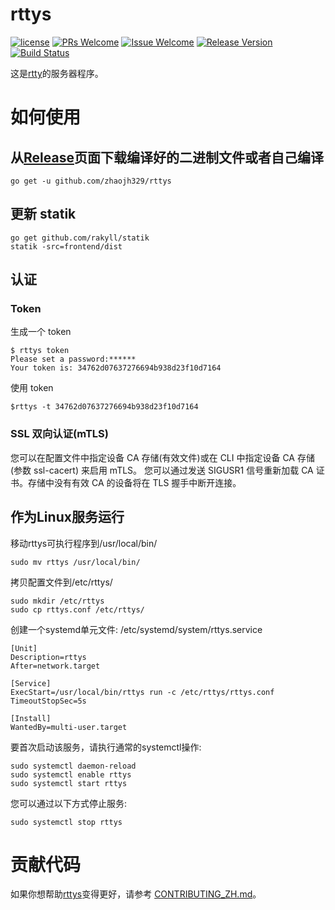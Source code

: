 # rttys

[1]: https://img.shields.io/badge/license-MIT-brightgreen.svg?style=plastic
[2]: /LICENSE
[3]: https://img.shields.io/badge/PRs-welcome-brightgreen.svg?style=plastic
[4]: https://github.com/zhaojh329/rttys/pulls
[5]: https://img.shields.io/badge/Issues-welcome-brightgreen.svg?style=plastic
[6]: https://github.com/zhaojh329/rttys/issues/new
[7]: https://img.shields.io/badge/release-3.3.2-blue.svg?style=plastic
[8]: https://github.com/zhaojh329/rttys/releases
[9]: https://travis-ci.org/zhaojh329/rttys.svg?branch=master
[10]: https://travis-ci.org/zhaojh329/rttys

[![license][1]][2]
[![PRs Welcome][3]][4]
[![Issue Welcome][5]][6]
[![Release Version][7]][8]
[![Build Status][9]][10]

这是[rtty](https://github.com/zhaojh329/rtty)的服务器程序。

# 如何使用
## 从[Release](https://github.com/zhaojh329/rttys/releases)页面下载编译好的二进制文件或者自己编译

    go get -u github.com/zhaojh329/rttys

## 更新 statik

	go get github.com/rakyll/statik
	statik -src=frontend/dist

## 认证
### Token
生成一个 token

    $ rttys token
    Please set a password:******
    Your token is: 34762d07637276694b938d23f10d7164

使用 token

    $rttys -t 34762d07637276694b938d23f10d7164

### SSL 双向认证(mTLS)
您可以在配置文件中指定设备 CA 存储(有效文件)或在 CLI 中指定设备 CA 存储(参数 ssl-cacert) 来启用 mTLS。
您可以通过发送 SIGUSR1 信号重新加载 CA 证书。存储中没有有效 CA 的设备将在 TLS 握手中断开连接。

## 作为Linux服务运行
移动rttys可执行程序到/usr/local/bin/

    sudo mv rttys /usr/local/bin/

拷贝配置文件到/etc/rttys/

    sudo mkdir /etc/rttys
    sudo cp rttys.conf /etc/rttys/

创建一个systemd单元文件: /etc/systemd/system/rttys.service

    [Unit]
    Description=rttys
    After=network.target

    [Service]
    ExecStart=/usr/local/bin/rttys run -c /etc/rttys/rttys.conf
    TimeoutStopSec=5s

    [Install]
    WantedBy=multi-user.target

要首次启动该服务，请执行通常的systemctl操作:

    sudo systemctl daemon-reload
    sudo systemctl enable rttys
    sudo systemctl start rttys

您可以通过以下方式停止服务:

    sudo systemctl stop rttys

# 贡献代码
如果你想帮助[rttys](https://github.com/zhaojh329/rttys)变得更好，请参考
[CONTRIBUTING_ZH.md](https://github.com/zhaojh329/rttys/blob/master/CONTRIBUTING_ZH.md)。
